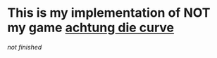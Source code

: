 # This is my implementation of NOT my game [achtung die curve](<[http](https://achtung.life/)>)

_not finished_
